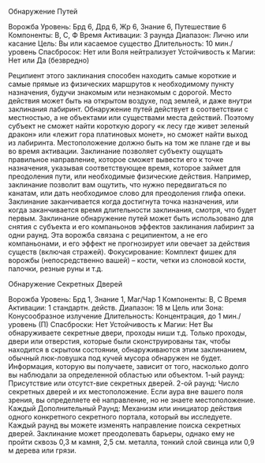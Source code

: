 
Обнаружение Путей

Ворожба
Уровень: Брд 6, Дрд 6, Жр 6, Знание 6,
Путешествие 6
Компоненты: В, С, Ф
Время Активации: 3 раунда
Диапазон: Лично или касание
Цель: Вы или касаемое существо
Длительность: 10 мин./уровень
Спасбросок: Нет или Воля нейтрализует
Устойчивость к Магии: Нет или Да
(безвредно)

Реципиент этого заклинания способен находить самые короткие и самые
прямые из физических маршрутов к необходимому пункту назначения, будучи
знакомым или незнакомым с дорогой.
Место действия может быть на открытом воздухе, под землей, и даже внутри
заклинания лабиринт. Обнаружение
путей действует в соответствии с местностью, а не объектами или существами места действий. Поэтому субъект не
сможет найти короткую дорогу «к лесу
где живет зеленый дракон» или «лежит
гора платиновых монет», но сможет
найти выход из лабиринта. Местоположение должно быть на том же плане где
и вы во время активации.
Заклинание позволяет субъекту ощущать правильное направление, которое
сможет вывести его к точке назначения,
указывая соответствующее время, которое займет для преодоления пути, или
необходимые физические действия.
Например, заклинание позволит вам
ощутить, что нужно передвигаться по
канатам, или дать необходимое слово
для преодоления глифа опеки. Заклинание заканчивается когда достигнута
точка назначения, или когда заканчивается время длительности заклинания,
смотря, что будет первым. Заклинание
обнаружение путей может быть использовано для снятия с субъекта и его
компаньонов эффектов заклинания лабиринт за одни раунд.
Эта ворожба связана с реципиентом,
а не его компаньонами, и его эффект не
прогнозирует или овечает за действия
существ (включая стражей).
Фокусирование: Комплект фишек
для ворожбы (непосредственно вашей)
– кости, четки из слоновой кости, палочки, резные руны и т.д.

Обнаружение Секретных
Дверей

Ворожба
Уровень: Брд 1, Знание 1, Маг/Чар 1
Компоненты: В, С
Время Активации: 1 стандартн. действ.
Диапазон: 18 м
Цель или Зона: Конусообразное
излучение
Длительность: Концентрация, до 1
мин./уровень (П)
Спасброски: Нет
Устойчивость к Магии: Нет
Вы обнаруживаете секретные двери,
проходы ниши т.д. Только проходы,
двери или отверстия, которые были
сконструированы так, чтобы находится
в скрытом состоянии, обнаруживаются
этим заклинанием, обычный люк-ловушка под кучей мусора обнаружен не
будет. Информация, которую вы получаете, зависит от того, насколько долго
вы наблюдали за определенной областью или объектом.
1-ый раунд: Присутствие или отсутст-вие секретных дверей.
2-ой раунд: Число секретных дверей
и их местоположение. Если аура вне
вашего поля зрения, вы определяете её
направление, но не знаете местоположение.
Каждый Дополнительный Раунд:
Механизм или инициатор действия
одного конкретного секретного портала, который вы исследуете.
Каждый раунд вы можете изменять
направление поиска секретных дверей.
Заклинание может преодолевать барьеры, однако ему не пройти сквозь 0,3
м камня, 2,5 см. металла, тонкий слой
свинца или 0,9 м дерева или грязи.
